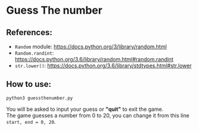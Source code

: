 # Guess The number
## References:
- `Random` module: 	https://docs.python.org/3/library/random.html
- `Random.randint`: 	https://docs.python.org/3.6/library/random.html#random.randint
- `str.lower()`: 		https://docs.python.org/3.6/library/stdtypes.html#str.lower

## How to use:
`python3 guessthenumber.py`

You will be asked to input your guess or **"quit"** to exit the game.
<br>The game guesses a number from 0 to 20, you can change it from this line `start, end = 0, 20`.
